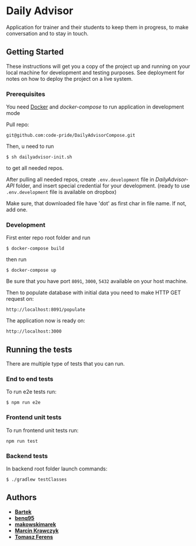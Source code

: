 # Daily Advisor

Application for trainer and their students to keep them in progress, to make conversation and to stay in touch.

## Getting Started

These instructions will get you a copy of the project up and running on your local machine for development and testing purposes. See deployment for notes on how to deploy the project on a live system.

### Prerequisites

You need [Docker][1] and _docker-compose_ to run application in development mode

Pull repo:

```
git@github.com:code-pride/DailyAdvisorCompose.git
```

Then, u need to run

```
$ sh dailyadvisor-init.sh
```

to get all needed repos.

After pulling all needed repos, create `.env.development` file in *DailyAdvisor-API* folder, and insert special credential for your development. (ready to use `.env.development` file is available on dropbox)

Make sure, that downloaded file have 'dot' as first char in file name. If not, add one.

### Development

First enter repo root folder and run

```
$ docker-compose build
```

then run

```
$ docker-compose up
```

Be sure that you have port `8091`, `3000`, `5432` available on your host machine.

Then to populate database with initial data you need to make HTTP GET request on:

```
http://localhost:8091/populate
```

The application now is ready on:

```
http://localhost:3000
```

## Running the tests

There are multiple type of tests that you can run.

### End to end tests

To run e2e tests run:

```
$ npm run e2e
```

### Frontend unit tests

To run frontend unit tests run:

```
npm run test
```

### Backend tests

In backend root folder launch commands:

```
$ ./gradlew testClasses
```

## Authors

- **[Bartek][5]**
- **[benq95][6]**
- **[makowskimarek][7]**
- **[Marcin Krawczyk][8]**
- **[Tomasz Ferens][9]**

[1]: https://www.docker.com/
[2]: https://nodejs.org/en/
[3]: http://localhost:3000
[4]: https://github.com/indexzero/http-server
[5]: https://github.com/BartoszBaczek
[6]: https://github.com/benq95
[7]: https://github.com/makowskimarek
[8]: https://github.com/marckraw
[9]: https://github.com/tomaszferens
